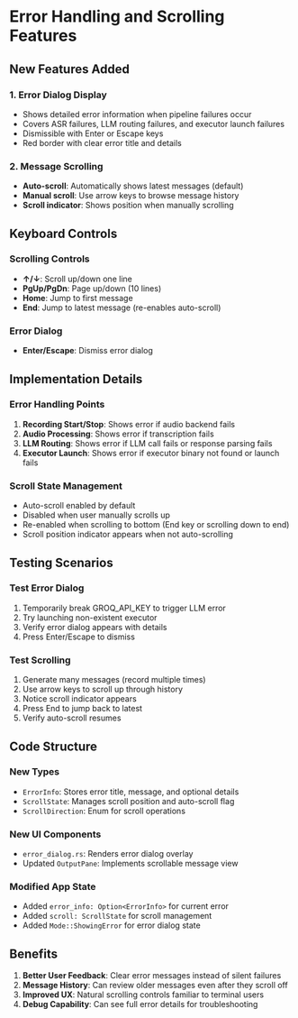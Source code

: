 # Error Handling and Scrolling Features

## New Features Added

### 1. Error Dialog Display
- Shows detailed error information when pipeline failures occur
- Covers ASR failures, LLM routing failures, and executor launch failures
- Dismissible with Enter or Escape keys
- Red border with clear error title and details

### 2. Message Scrolling
- **Auto-scroll**: Automatically shows latest messages (default)
- **Manual scroll**: Use arrow keys to browse message history
- **Scroll indicator**: Shows position when manually scrolling

## Keyboard Controls

### Scrolling Controls
- **↑/↓**: Scroll up/down one line
- **PgUp/PgDn**: Page up/down (10 lines)
- **Home**: Jump to first message
- **End**: Jump to latest message (re-enables auto-scroll)

### Error Dialog
- **Enter/Escape**: Dismiss error dialog

## Implementation Details

### Error Handling Points
1. **Recording Start/Stop**: Shows error if audio backend fails
2. **Audio Processing**: Shows error if transcription fails
3. **LLM Routing**: Shows error if LLM call fails or response parsing fails
4. **Executor Launch**: Shows error if executor binary not found or launch fails

### Scroll State Management
- Auto-scroll enabled by default
- Disabled when user manually scrolls up
- Re-enabled when scrolling to bottom (End key or scrolling down to end)
- Scroll position indicator appears when not auto-scrolling

## Testing Scenarios

### Test Error Dialog
1. Temporarily break GROQ_API_KEY to trigger LLM error
2. Try launching non-existent executor
3. Verify error dialog appears with details
4. Press Enter/Escape to dismiss

### Test Scrolling
1. Generate many messages (record multiple times)
2. Use arrow keys to scroll up through history
3. Notice scroll indicator appears
4. Press End to jump back to latest
5. Verify auto-scroll resumes

## Code Structure

### New Types
- `ErrorInfo`: Stores error title, message, and optional details
- `ScrollState`: Manages scroll position and auto-scroll flag
- `ScrollDirection`: Enum for scroll operations

### New UI Components
- `error_dialog.rs`: Renders error dialog overlay
- Updated `OutputPane`: Implements scrollable message view

### Modified App State
- Added `error_info: Option<ErrorInfo>` for current error
- Added `scroll: ScrollState` for scroll management
- Added `Mode::ShowingError` for error dialog state

## Benefits
1. **Better User Feedback**: Clear error messages instead of silent failures
2. **Message History**: Can review older messages even after they scroll off
3. **Improved UX**: Natural scrolling controls familiar to terminal users
4. **Debug Capability**: Can see full error details for troubleshooting